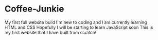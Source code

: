 # Coffee-Junkie
My first full website build
I'm new to coding and I am currently learning HTML and CSS
Hopefully I will be starting to learn JavaScript soon
This is my first website that I have built from scratch!
